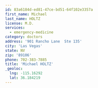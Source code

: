 ```yaml
---
id: 83a6184d-ed81-47ce-bd51-64f102e3357a
first_name: Michael
last_name: HOLTZ
license: M.D.
services:
  - emergency-medicine
category: doctors
address: '901 Rancho Lane  Ste 135'
city: 'Las Vegas'
state: NV
zip: '89106'
phone: 702-383-7885
title: 'Michael HOLTZ'
_geoloc:
  lng: -115.16292
  lat: 36.184219
---
```

